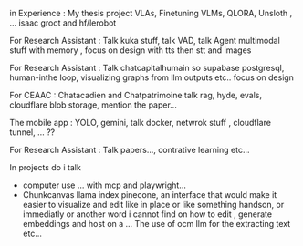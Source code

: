 in Experience : 
My thesis project
VLAs, Finetuning VLMs, QLORA, Unsloth , ... 
isaac groot and hf/lerobot

For Research Assistant : 
Talk kuka stuff, talk VAD, talk Agent multimodal stuff with memory , focus on design  with tts then stt and images

For Research Assistant : 
Talk chatcapitalhumain so supabase postgresql, human-inthe loop, visualizing graphs from llm outputs etc..  focus on design

For CEAAC : 
Chatacadien and Chatpatrimoine
talk rag, hyde, evals, cloudflare blob storage, mention the paper... 

The mobile app : 
YOLO, gemini, talk docker, netwrok stuff , cloudflare tunnel, ... ?? 

For Research Assistant : 
Talk papers..., contrative learning etc...

In projects do i talk 
- computer use ... with mcp and playwright...
- Chunkcanvas llama index pinecone, an interface that would make it easier to visualize and edit like in place or like something handson, or immediatly or another word i cannot find on how to edit , generate embeddings and host on a ... 
The use of ocm llm for the extracting text etc...